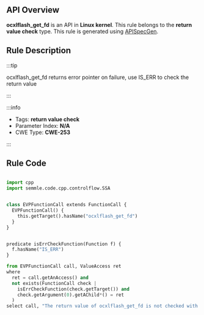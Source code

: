---
---


## API Overview
**ocxlflash_get_fd** is an API in **Linux kernel**. This rule belongs to the **return value check** type. This rule is generated using [APISpecGen](../../tools/APISpecGen).
## Rule Description

:::tip

ocxlflash_get_fd returns error pointer on failure, use IS_ERR to check the return value

:::

:::info

- Tags: **return value check**
- Parameter Index: **N/A**
- CWE Type: **CWE-253**

:::

## Rule Code
```python

import cpp
import semmle.code.cpp.controlflow.SSA


class EVPFunctionCall extends FunctionCall {
  EVPFunctionCall() {
    this.getTarget().hasName("ocxlflash_get_fd")
  }
}


predicate isErrCheckFunction(Function f) {
  f.hasName("IS_ERR") 
}

from EVPFunctionCall call, ValueAccess ret
where
  ret = call.getAnAccess() and
  not exists(FunctionCall check |
    isErrCheckFunction(check.getTarget()) and
    check.getArgument(0).getAChild*() = ret
  )
select call, "The return value of ocxlflash_get_fd is not checked with IS_ERR."
    
```